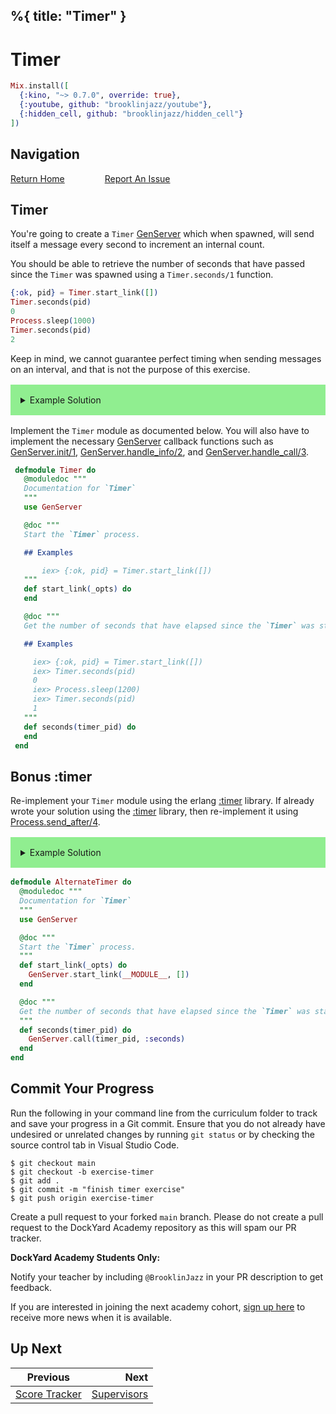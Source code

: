 %{
  title: "Timer"
}
---
# Timer

```elixir
Mix.install([
  {:kino, "~> 0.7.0", override: true},
  {:youtube, github: "brooklinjazz/youtube"},
  {:hidden_cell, github: "brooklinjazz/hidden_cell"}
])
```

## Navigation

[Return Home](../start.livemd)<span style="padding: 0 30px"></span>
[Report An Issue](https://github.com/DockYard-Academy/beta_curriculum/issues/new?assignees=&labels=&template=issue.md&title=)

## Timer

You're going to create a `Timer` [GenServer](https://hexdocs.pm/elixir/GenServer.html) which when spawned, will send itself a message every second to increment an internal count.

You should be able to retrieve the number of seconds that have passed since the `Timer` was spawned using a `Timer.seconds/1` function.

<!-- livebook:{"force_markdown":true} -->

```elixir
{:ok, pid} = Timer.start_link([])
Timer.seconds(pid)
0
Process.sleep(1000)
Timer.seconds(pid)
2
```

Keep in mind, we cannot guarantee perfect timing when sending messages on an interval, and that is not the purpose of this exercise.

<details style="background-color: lightgreen; padding: 1rem; margin: 1rem 0;">
<summary>Example Solution</summary>

```elixir
defmodule Timer do
  use GenServer

  def start_link(_opts) do
    GenServer.start_link(__MODULE__, [])
  end

  def seconds(timer_pid) do
    GenServer.call(timer_pid, :seconds)
  end

  @impl true
  def init(_opts) do
    schedule_timer()
    {:ok, 0}
  end

  @impl true
  def handle_info(:increment, state) do
    schedule_timer()
    {:noreply, state + 1}
  end

  @impl true
  def handle_call(:seconds, _from, state) do
    {:reply, state, state}
  end

  defp schedule_timer do
    Process.send_after(self(), :increment, 1000)
  end
end
```

</details>

Implement the `Timer` module as documented below. You will also have to implement the necessary [GenServer](https://hexdocs.pm/elixir/GenServer.html) callback functions such as [GenServer.init/1](https://hexdocs.pm/elixir/GenServer.html#init/1), [GenServer.handle_info/2](https://hexdocs.pm/elixir/GenServer.html#handle_info/2), and [GenServer.handle_call/3](https://hexdocs.pm/elixir/GenServer.html#handle_call/3).

```elixir
 defmodule Timer do
   @moduledoc """
   Documentation for `Timer`
   """
   use GenServer

   @doc """
   Start the `Timer` process.

   ## Examples

       iex> {:ok, pid} = Timer.start_link([])
   """
   def start_link(_opts) do
   end

   @doc """
   Get the number of seconds that have elapsed since the `Timer` was started.

   ## Examples

     iex> {:ok, pid} = Timer.start_link([])
     iex> Timer.seconds(pid)
     0
     iex> Process.sleep(1200)
     iex> Timer.seconds(pid)
     1
   """
   def seconds(timer_pid) do
   end
 end
```

## Bonus :timer

Re-implement your `Timer` module using the erlang [:timer](https://www.erlang.org/doc/man/timer.html) library. If already wrote your solution using the [:timer](https://www.erlang.org/doc/man/timer.html) library, then re-implement it using [Process.send_after/4](https://hexdocs.pm/elixir/Process.html#send_after/4).

<details style="background-color: lightgreen; padding: 1rem; margin: 1rem 0;">
<summary>Example Solution</summary>

```elixir
defmodule AlternateTimer do
  use GenServer

  def start_link(_opts) do
    GenServer.start_link(__MODULE__, [])
  end

  def seconds(timer_pid) do
    GenServer.call(timer_pid, :seconds)
  end

  @impl true
  def init(_opts) do
    :timer.send_interval(1000, self(), :increment)
    {:ok, 0}
  end

  @impl true
  def handle_call(:seconds, _from, state) do
    {:reply, state, state}
  end

  @impl true
  def handle_info(:increment, state) do
    {:noreply, state + 1}
  end
end
```

</details>

```elixir
defmodule AlternateTimer do
  @moduledoc """
  Documentation for `Timer`
  """
  use GenServer

  @doc """
  Start the `Timer` process.
  """
  def start_link(_opts) do
    GenServer.start_link(__MODULE__, [])
  end

  @doc """
  Get the number of seconds that have elapsed since the `Timer` was started.
  """
  def seconds(timer_pid) do
    GenServer.call(timer_pid, :seconds)
  end
end
```

## Commit Your Progress

Run the following in your command line from the curriculum folder to track and save your progress in a Git commit.
Ensure that you do not already have undesired or unrelated changes by running `git status` or by checking the source control tab in Visual Studio Code.

```
$ git checkout main
$ git checkout -b exercise-timer
$ git add .
$ git commit -m "finish timer exercise"
$ git push origin exercise-timer
```

Create a pull request to your forked `main` branch. Please do not create a pull request to the DockYard Academy repository as this will spam our PR tracker.

**DockYard Academy Students Only:**

Notify your teacher by including `@BrooklinJazz` in your PR description to get feedback.

If you are interested in joining the next academy cohort, [sign up here](https://academy.dockyard.com/) to receive more news when it is available.

## Up Next

| Previous                                           | Next                                         |
| -------------------------------------------------- | -------------------------------------------: |
| [Score Tracker](../exercises/score_tracker.livemd) | [Supervisors](../reading/supervisors.livemd) |

